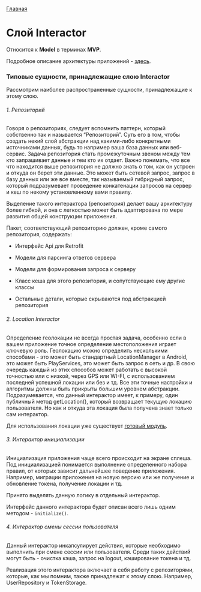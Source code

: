 [Главная](../main.md)

# Слой Interactor

Относится к **Model** в терминах **MVP**.

Подробное описание архитектуры приложений - [здесь](../common/architect.md).

### Типовые сущности, принадлежащие слою Interactor

Рассмотрим наиболее распространенные сущности, принадлежащие к этому слою.

###### 1. Репозиторий

Говоря о репозиториях, следует вспомнить паттерн, который собственно
так и называется “Репозиторий”. Суть его в том, чтобы создать некий слой
абстракции над какими-либо конкретными источниками данных, будь то например
ваша база данных или веб-сервис. Задача репозитория стать
промежуточным звеном между тем кто запрашивает данные и тем кто их отдает.
Важно понимать, что все что находится выше репозитория не должно знать о том,
как он устроен и откуда он берет эти данные. Это может быть сетевой запрос,
запрос в базу данных или же все вместе, так называемый гибридный запрос,
который подразумевает проведение конкатенации запросов на сервер и кеш по
некому установленному вами правилу.

Выделение такого интерактора (репозитория) делает вашу архитектуру более гибкой,
и она с легкостью может быть адаптирована по мере развития общей конструкции
приложения.

Пакет, соответствующий репозиторию должен, кроме самого репозитория,
содержать:

- Интерфейс Api для Retrofit

- Модели для парсинга ответов сервера

- Модели для формирования запроса к серверу

- Класс кеша для этого репозитория, и сопутствующие ему другие классы

- Остальные детали, которые скрываются под абстракцией репозитория

###### 2. Location Interactor

Определение геолокации не всегда простая задача, особенно если в вашем
приложение точное определение местоположения играет ключевую роль.
Геолокацию можно определить несколькими способами - это может быть
стандартный LocationManager в Android, это может быть PlayServices, это
может быть запрос в сеть и др. В свою очередь каждый из этих способов может
работать с высокой точностью или с низкой, через GPS или WI-FI, с использованием
последней успешной локации или без и тд. Все эти точные настройки и алгоритмы
должны быть прикрыты большим уровнем абстракции. Подразумевается, что данный
интерактор имеет, к примеру, один публичный метод getLocation(), который возвращает
текущую локацию пользователя. Но как и откуда эта локация была получена знает
только сам интерактор.

Для использования локации уже существует [готовый модуль](../../location/README.md).

###### 3. Интерактор инициализации

Инициализация приложения чаще всего происходит на экране сплеша.
Под инициализацией понимается выполнение определенного набора правил, от
которых зависит дальнейшее поведение приложения. Например, миграции приложения
на новую версию или же получение и обновление токена, получение локации и тд.

Принято выделять данную логику в отдельный интерактор.

Интерфейс данного интерактора будет описан всего лишь одним методом - `initialize()`.

###### 4. Интерактор смены сессии пользователя

Данный интерактор инкапсулирует действия, которые необходимо выполнить при
смене сессии или пользователя. Среди таких действий могут быть - очистка
кэша, запрос на logout, кэширование токена и тд.

Реализация этого интерактора включает в себя работу с репозиторями, которые,
как мы помним, также принадлежат к этому слою. Например, UserRepository
и TokenStorage.
